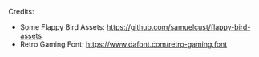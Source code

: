 Credits:
- Some Flappy Bird Assets: https://github.com/samuelcust/flappy-bird-assets
- Retro Gaming Font: https://www.dafont.com/retro-gaming.font